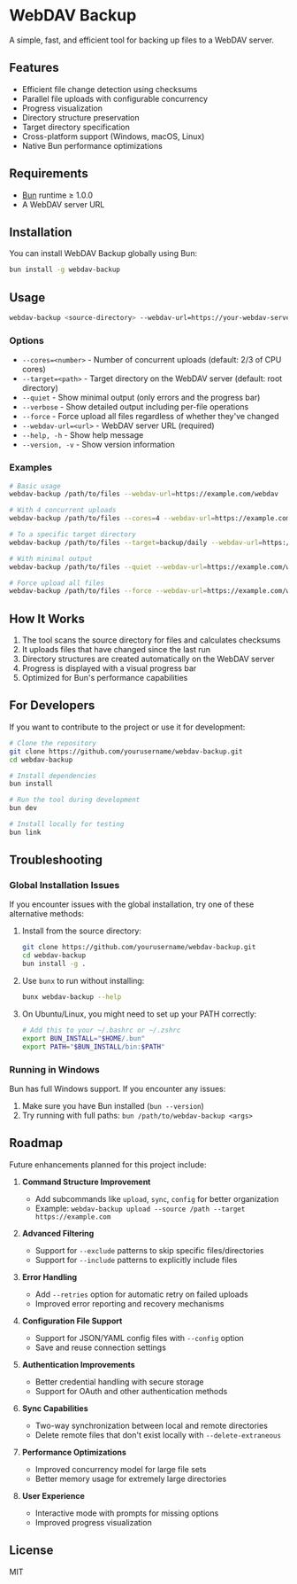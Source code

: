 # WebDAV Backup

A simple, fast, and efficient tool for backing up files to a WebDAV server.

## Features

- Efficient file change detection using checksums
- Parallel file uploads with configurable concurrency
- Progress visualization
- Directory structure preservation
- Target directory specification
- Cross-platform support (Windows, macOS, Linux)
- Native Bun performance optimizations

## Requirements

- [Bun](https://bun.sh/) runtime ≥ 1.0.0
- A WebDAV server URL

## Installation

You can install WebDAV Backup globally using Bun:

```bash
bun install -g webdav-backup
```

## Usage

```bash
webdav-backup <source-directory> --webdav-url=https://your-webdav-server.com/path
```

### Options

- `--cores=<number>` - Number of concurrent uploads (default: 2/3 of CPU cores)
- `--target=<path>` - Target directory on the WebDAV server (default: root directory)
- `--quiet` - Show minimal output (only errors and the progress bar)
- `--verbose` - Show detailed output including per-file operations
- `--force` - Force upload all files regardless of whether they've changed
- `--webdav-url=<url>` - WebDAV server URL (required)
- `--help, -h` - Show help message
- `--version, -v` - Show version information

### Examples

```bash
# Basic usage
webdav-backup /path/to/files --webdav-url=https://example.com/webdav

# With 4 concurrent uploads
webdav-backup /path/to/files --cores=4 --webdav-url=https://example.com/webdav

# To a specific target directory
webdav-backup /path/to/files --target=backup/daily --webdav-url=https://example.com/webdav

# With minimal output
webdav-backup /path/to/files --quiet --webdav-url=https://example.com/webdav

# Force upload all files
webdav-backup /path/to/files --force --webdav-url=https://example.com/webdav
```

## How It Works

1. The tool scans the source directory for files and calculates checksums
2. It uploads files that have changed since the last run
3. Directory structures are created automatically on the WebDAV server
4. Progress is displayed with a visual progress bar
5. Optimized for Bun's performance capabilities

## For Developers

If you want to contribute to the project or use it for development:

```bash
# Clone the repository
git clone https://github.com/yourusername/webdav-backup.git
cd webdav-backup

# Install dependencies
bun install

# Run the tool during development
bun dev

# Install locally for testing
bun link
```

## Troubleshooting

### Global Installation Issues

If you encounter issues with the global installation, try one of these alternative methods:

1. Install from the source directory:
   ```bash
   git clone https://github.com/yourusername/webdav-backup.git
   cd webdav-backup
   bun install -g .
   ```

2. Use `bunx` to run without installing:
   ```bash
   bunx webdav-backup --help
   ```

3. On Ubuntu/Linux, you might need to set up your PATH correctly:
   ```bash
   # Add this to your ~/.bashrc or ~/.zshrc
   export BUN_INSTALL="$HOME/.bun"
   export PATH="$BUN_INSTALL/bin:$PATH"
   ```

### Running in Windows

Bun has full Windows support. If you encounter any issues:

1. Make sure you have Bun installed (`bun --version`)
2. Try running with full paths: `bun /path/to/webdav-backup <args>`

## Roadmap

Future enhancements planned for this project include:

1. **Command Structure Improvement**
   - Add subcommands like `upload`, `sync`, `config` for better organization
   - Example: `webdav-backup upload --source /path --target https://example.com`

2. **Advanced Filtering**
   - Support for `--exclude` patterns to skip specific files/directories
   - Support for `--include` patterns to explicitly include files

3. **Error Handling**
   - Add `--retries` option for automatic retry on failed uploads
   - Improved error reporting and recovery mechanisms

4. **Configuration File Support**
   - Support for JSON/YAML config files with `--config` option
   - Save and reuse connection settings

5. **Authentication Improvements**
   - Better credential handling with secure storage
   - Support for OAuth and other authentication methods

6. **Sync Capabilities**
   - Two-way synchronization between local and remote directories
   - Delete remote files that don't exist locally with `--delete-extraneous`

7. **Performance Optimizations**
   - Improved concurrency model for large file sets
   - Better memory usage for extremely large directories

8. **User Experience**
   - Interactive mode with prompts for missing options
   - Improved progress visualization

## License

MIT 